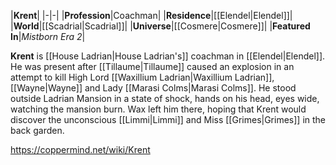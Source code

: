 |**Krent**|
|-|-|
|**Profession**|Coachman|
|**Residence**|[[Elendel\|Elendel]]|
|**World**|[[Scadrial\|Scadrial]]|
|**Universe**|[[Cosmere\|Cosmere]]|
|**Featured In**|*Mistborn Era 2*|

**Krent** is [[House Ladrian\|House Ladrian's]] coachman in [[Elendel\|Elendel]].
He was present after [[Tillaume\|Tillaume]] caused an explosion in an attempt to kill High Lord [[Waxillium Ladrian\|Waxillium Ladrian]], [[Wayne\|Wayne]] and Lady [[Marasi Colms\|Marasi Colms]]. He stood outside Ladrian Mansion in a state of shock, hands on his head, eyes wide, watching the mansion burn. Wax left him there, hoping that Krent would discover the unconscious [[Limmi\|Limmi]] and Miss [[Grimes\|Grimes]] in the back garden.



https://coppermind.net/wiki/Krent